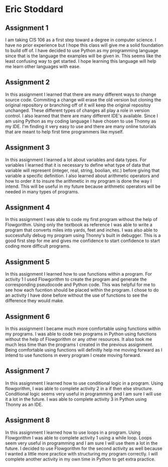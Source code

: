 # Eric Stoddard

## Assignment 1 

I am taking CIS 106 as a first step toward a degree in computer science. I have no prior experience but I hope this class will give me a solid foundation to build off of. I have decided to use Python as my programming language since that is the language the examples will be given in. This seems like the least confusing way to get started. I hope learning this language will help me learn other languages with ease. 

## Assignment 2

In this assignment I learned that there are many different ways to change source code. Commiting a change will erase the old version but cloning the original repository or branching off of it will keep the original repositoy unchanged. These different types of changes all play a role in version control. I also learned that there are many different IDE's available. Since I am using Python as my coding language I have chosen to use Thonny as my IDE. I'm finding it very easy to use and there are many online tutorials that are meant to help first time programmers like myself. 

## Assignment 3

In this assignment I learned a lot about variables and data types. For variables I learned that it is necessary to define what type of data that variable will represent (integer, real, string, boolian, etc.) before giving that variable a specific definition. I also learned about arithmetic operators and how to order it to insure the arithmetic in my program is done the way I intend. This will be useful in my future because arithmetic operators will be needed in many types of programs. 

## Assignment 4

In this assignment I was able to code my first program without the help of Flowgorithm. Using only the textbook as reference I was able to write a program that converts miles into yards, feet and inches. I was also able to successfully debug my program using Thonny's built in debugger. This is a good first step for me and gives me confidence to start confidence to start coding more difficult programs. 

## Assignment 5

In this assignment I learned how to use functions within a program. For activity 1 I used Flowgorithm to create the program and generate the corresponding pseudocode and Python code. This was helpful for me to see how each fucntion should be placed within the program. I chose to do an activity I have done before without the use of functions to see the difference they would make.

## Assignment 6

In this assignment I became much more comfortable using functions within my programs. I was able to code two programs in Python using functions without the help of Flowgorithm or any other resources. It also took me much less time than the programs I created in the previous assignment. Being comfortable using functions will definitly help me moving forward as I intend to use functions in every program I create moving forward. 

## Assignment 7

In this assignment I learned how to use conditional logic in a program. Using flowgorithm, I was able to complete activity 2 in a if then else structure. Conditional logic seems very useful in programming and I am sure I will use it a lot in the future. I was able to complete activity 3 in Python using Thonny as an IDE. 

## Assignment 8

In this assignment I learned how to use loops in a program. Using Flowgorithm I was able to complete activity 1 using a while loop. Loops seem very useful in programming and I am sure I will use them a lot in the future. I decided to use Flowgorithm for the second activity as well because I wanted a little more practice with structuring my program correctly. I will complete another activity in my own time in Python to get extra practice.   
